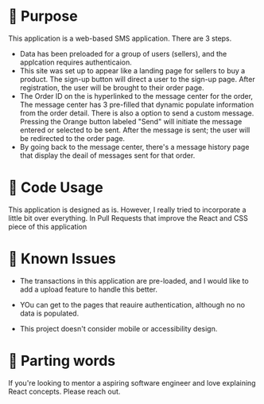 # :iphone: Purpose

This application is a web-based SMS application. There are 3 steps.

-   Data has been preloaded for a group of users (sellers), and the applcation requires authenticaion. 
- This site was set up to appear like a landing page for sellers to buy a product. The sign-up button will direct a user to the sign-up page. After registration, the user will be brought to their order page.
- The Order ID on the  is hyperlinked to the message center for the order,
The message center has 3 pre-filled that dynamic populate information from the order detail. There is also a option to send a custom message. Pressing the Orange button labeled "Send" will initiate the message entered or selected to be sent. After the message is sent; the user will be redirected to the order page.
- By going back to the message center, there's a message history page that display the deail of messages sent for that order.

# :iphone: Code Usage

This application is designed as is. However, I really tried to incorporate a little bit over everything. In Pull Requests that improve the React and CSS piece of this application

# :iphone: Known Issues

- The transactions in this application are pre-loaded, and I would like to add a upload feature to handle this better.

- YOu can get to the pages that reauire authentication, although no no data is populated.

-  This project doesn't consider mobile or accessibility design.

# :iphone: Parting words

If you're looking to mentor a aspiring software engineer and love explaining React concepts. Please reach out.


